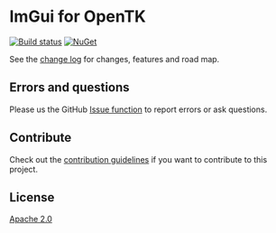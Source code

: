 # ImGui for OpenTK
[![Build status](https://ci.appveyor.com/api/projects/status/usuak3awe9kx495u?svg=true)](https://ci.appveyor.com/project/danielscherzer/zenseless-opentk-gui)
[![NuGet](https://img.shields.io/nuget/v/Zenseless.OpenTK.GUI.svg)](https://www.nuget.org/packages/Zenseless.ContentPipeline/)

See the [change log](CHANGELOG.md) for changes, features and road map.

## Errors and questions
Please us the GitHub [Issue function](https://github.com/danielscherzer/Zenseless.OpenTK.GUI/issues/new) to report errors or ask questions.
## Contribute
Check out the [contribution guidelines](CONTRIBUTING.md) if you want to contribute to this project.

## License
[Apache 2.0](http://www.apache.org/licenses/LICENSE-2.0)